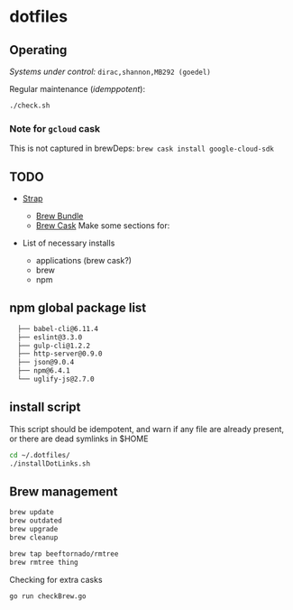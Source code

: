 # dotfiles

## Operating

_Systems under control:_ `dirac,shannon,MB292 (goedel)`

Regular maintenance (_idemppotent_):

```bash
./check.sh
```

### Note for `gcloud` cask

This is not captured in brewDeps: `brew cask install google-cloud-sdk`

## TODO

- [Strap](https://github.com/MikeMcQuaid/strap)
  - [Brew Bundle](https://github.com/Homebrew/homebrew-bundle)
  - [Brew Cask](https://github.com/Homebrew/homebrew-cask)
Make some sections for:

- List of necessary installs
  - applications (brew cask?)
  - brew
  - npm

## npm global package list

```bash
  ├── babel-cli@6.11.4
  ├── eslint@3.3.0
  ├── gulp-cli@1.2.2
  ├── http-server@0.9.0
  ├── json@9.0.4
  ├── npm@6.4.1
  └── uglify-js@2.7.0
```

## install script

This script should be idempotent, and warn if any file are already present, or there are dead symlinks in $HOME

```bash
cd ~/.dotfiles/
./installDotLinks.sh
```

## Brew management

```bash
brew update
brew outdated
brew upgrade
brew cleanup

brew tap beeftornado/rmtree
brew rmtree thing
```

Checking for extra casks

```bash
go run checkBrew.go
```
